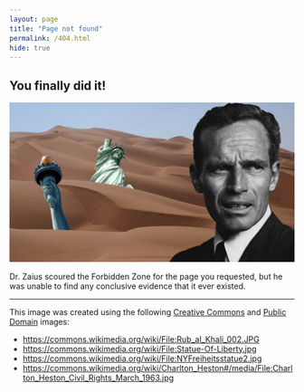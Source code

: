 ```yaml
---
layout: page
title: "Page not found"
permalink: /404.html
hide: true
---
```

## You finally did it!

![The Forbidden Zone](/img/apes-404.jpg)

Dr. Zaius scoured the Forbidden Zone for the page you requested, but he was unable to find any conclusive evidence that it ever existed.

-----

This image was created using the following [Creative Commons](http://creativecommons.org) and [Public Domain](https://en.wikipedia.org/wiki/Public_domain) images:

* https://commons.wikimedia.org/wiki/File:Rub_al_Khali_002.JPG
* https://commons.wikimedia.org/wiki/File:Statue-Of-Liberty.jpg
* https://commons.wikimedia.org/wiki/File:NYFreiheitsstatue2.jpg
* https://commons.wikimedia.org/wiki/Charlton_Heston#/media/File:Charlton_Heston_Civil_Rights_March_1963.jpg
